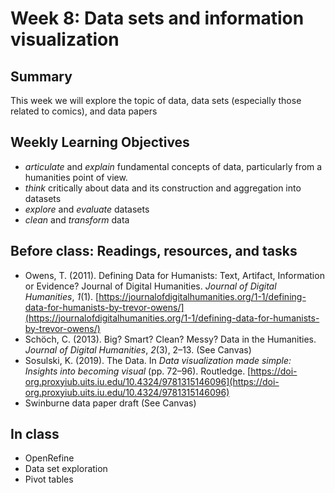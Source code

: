 # Week 8: Data sets and information visualization

## Summary
This week we will explore the topic of data, data sets (especially those related to comics), and data papers

## Weekly Learning Objectives

- *articulate* and *explain* fundamental concepts of data, particularly from a humanities point of view.
- *think* critically about data and its construction and aggregation into datasets
- *explore* and *evaluate* datasets
- *clean* and *transform* data
 
## Before class: Readings, resources, and tasks
- Owens, T. (2011). Defining Data for Humanists: Text, Artifact, Information or Evidence? Journal of Digital Humanities. _Journal of Digital Humanities_, _1_(1). [https://journalofdigitalhumanities.org/1-1/defining-data-for-humanists-by-trevor-owens/](https://journalofdigitalhumanities.org/1-1/defining-data-for-humanists-by-trevor-owens/)
- Schöch, C. (2013). Big? Smart? Clean? Messy? Data in the Humanities. _Journal of Digital Humanities_, _2_(3), 2–13. (See Canvas)
- Sosulski, K. (2019). The Data. In _Data visualization made simple: Insights into becoming visual_ (pp. 72–96). Routledge. [https://doi-org.proxyiub.uits.iu.edu/10.4324/9781315146096](https://doi-org.proxyiub.uits.iu.edu/10.4324/9781315146096)
- Swinburne data paper draft (See Canvas)

## In class
- OpenRefine
- Data set exploration
- Pivot tables
